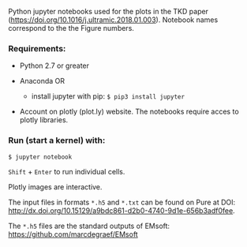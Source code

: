 Python jupyter notebooks used for the plots in the TKD paper (https://doi.org/10.1016/j.ultramic.2018.01.003). Notebook names correspond to the the Figure numbers. 

### Requirements:
 * Python 2.7 or greater

 * Anaconda OR 
   * install jupyter with pip: 
   `$ pip3 install jupyter`

 * Account on plotly (plot.ly) website. The notebooks require acces to plotly libraries. 

### Run (start a kernel) with:
  `$ jupyter notebook`

`Shift` + `Enter` to run individual cells.

Plotly images are interactive.

The input files in formats `*.h5` and `*.txt` can be found on Pure at DOI: http://dx.doi.org/10.15129/a9bdc861-d2b0-4740-9d1e-656b3adf0fee. 


The `*.h5` files are the standard outputs of EMsoft: https://github.com/marcdegraef/EMsoft  

